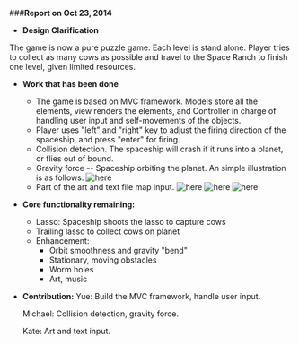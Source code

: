 ###__Report on Oct 23, 2014__

* __Design Clarification__

The game is now a pure puzzle game. Each level is stand alone. Player tries to collect as many cows as possible and travel to the Space Ranch to finish one level, given limited resources. 

* __Work that has been done__
  * The game is based on MVC framework. Models store all the elements, view renders the elements, and Controller in charge of handling user input and self-movements of the objects. 
  * Player uses "left" and "right" key to adjust the firing direction of the spaceship, and press "enter" for firing.
  * Collision detection. The spaceship will crash if it runs into a planet, or flies out of bound.
  * Gravity force -- Spaceship orbiting the planet. An simple illustration is as follows:
  ![here](https://github.com/mstrotta/space-rodeo/blob/master/materials/gravity.png "Space Rodeo")
  * Part of the art and text file map input.
  ![here](https://github.com/mstrotta/space-rodeo/blob/master/code/art/cow.png "Cow")
  ![here](https://github.com/mstrotta/space-rodeo/blob/master/code/art/ranch.png "Space Ranch")
  ![here](https://github.com/mstrotta/space-rodeo/blob/master/code/art/rock.png "Rocket")
* __Core functionality remaining:__
  * Lasso: Spaceship shoots the lasso to capture cows
  * Trailing lasso to collect cows on planet
  * Enhancement:
    * Orbit smoothness and gravity "bend"
    * Stationary, moving obstacles
    * Worm holes
    * Art, music

* __Contribution:__
  Yue: Build the MVC framework, handle user input.

  Michael: Collision detection, gravity force.
  
  Kate: Art and text input.



